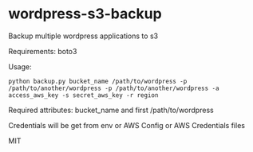 # wordpress-s3-backup
Backup multiple wordpress applications to s3

Requirements:
boto3

Usage:
```
python backup.py bucket_name /path/to/wordpress -p /path/to/another/wordpress -p /path/to/another/wordpress -a access_aws_key -s secret_aws_key -r region
```

Required attributes: bucket_name and first /path/to/wordpress

Credentials will be get from env or AWS Config or AWS Credentials files

MIT
